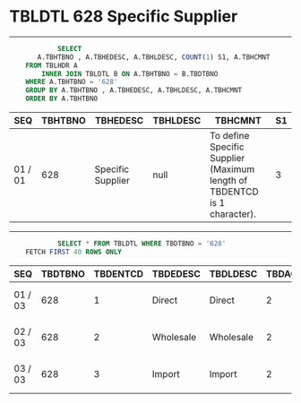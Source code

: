 # TBLDTL 628 Specific Supplier 

---

```sql
            SELECT
       A.TBHTBNO , A.TBHEDESC, A.TBHLDESC, COUNT(1) S1, A.TBHCMNT
    FROM TBLHDR A
        INNER JOIN TBLDTL B ON A.TBHTBNO = B.TBDTBNO
    WHERE A.TBHTBNO = '628'
    GROUP BY A.TBHTBNO , A.TBHEDESC, A.TBHLDESC, A.TBHCMNT
    ORDER BY A.TBHTBNO

```

|SEQ|TBHTBNO|TBHEDESC|TBHLDESC|TBHCMNT|S1|
| -- | -- | -- | -- | -- | -- |
|01 / 01|628|Specific Supplier|null|To define Specific Supplier (Maximum length of TBDENTCD is 1 character).|3|


---


```sql
            SELECT * FROM TBLDTL WHERE TBDTBNO = '628'
    FETCH FIRST 40 ROWS ONLY

```

|SEQ|TBDTBNO|TBDENTCD|TBDEDESC|TBDLDESC|TBDACCES|TBDNUM1|TBDNUM2|TBDNUM3|TBDNUM4|TBDCHA1|TBDCHA2|TBDCHA3|TBDCHA4|TBDDAT1|TBDDAT2|TBDCRE|TBDUPD|TBDUSR|
| -- | -- | -- | -- | -- | -- | -- | -- | -- | -- | -- | -- | -- | -- | -- | -- | -- | -- | -- |
|01 / 03|628|1|Direct|Direct|2|null|null|null|null|null|null|null|null|null|null|2009-03-27 00:00:00.0|2015-05-29 19:00:49.0|SSFIX_25550|
|02 / 03|628|2|Wholesale|Wholesale|2|null|null|null|null|null|null|null|null|null|null|2009-03-27 00:00:00.0|2015-05-29 19:00:49.0|SSFIX_25550|
|03 / 03|628|3|Import|Import|2|null|null|null|null|null|null|null|null|null|null|2009-03-27 00:00:00.0|2015-05-29 19:00:49.0|SSFIX_25550|

